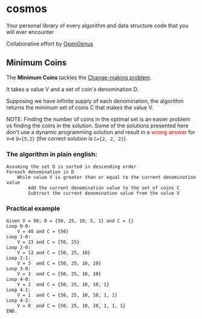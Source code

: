 
# cosmos

Your personal library of every algorithm and data structure code that you will ever encounter

Collaborative effort by [OpenGenus](https://github.com/opengenus)

## Minimum Coins

The **Minimum Coins** tackles the [Change-making problem](https://en.wikipedia.org/wiki/Change-making_problem).

It takes a value V and a set of coin's denomination D.

Supposing we have infinite supply of each denomination, the algorithm returns the minimum set of coins C that makes the value V.

NOTE: Finding the number of coins in the optimal set is an easier problem vs finding the coins in the solution. Some of the solutions presented here don't use a dynamic programming solution and result in a <span style="color:red">wrong answer</span> for `V=6` `D={5,2}` (the correct solution is `C={2, 2, 2}`).

### The algorithm in plain english:

    Assuming the set D is sorted in descending order
    Foreach denomination in D
        While value V is greater than or equal to the current denomination value
            Add the current denomination value to the set of coins C
            Subtract the current denomination value from the value V

### Practical example

    Given V = 98; D = {50, 25, 10, 5, 1} and C = {}
    Loop 0-0:
        V = 48 and C = {50}
    Loop 1-0:
        V = 23 and C = {50, 25}
    Loop 2-0:
        V = 13 and C = {50, 25, 10}
    Loop 2-1:
        V = 3  and C = {50, 25, 10, 10}
    Loop 3-0:
        V = 3  and C = {50, 25, 10, 10}
    Loop 4-0:
        V = 2  and C = {50, 25, 10, 10, 1}
    Loop 4-1:
        V = 1  and C = {50, 25, 10, 10, 1, 1}
    Loop 4-2:
        V = 0  and C = {50, 25, 10, 10, 1, 1, 1}
    END.
